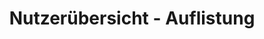 ---
title: "Nutzerübersicht - Auflistung"
linkTitle: "Auflistung"
weight: 200
description: >-
    Auflistung von Anwendungsfällen.
---